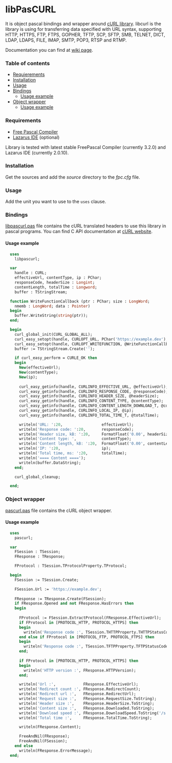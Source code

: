 libPasCURL
==========
It is object pascal bindings and wrapper around [cURL library](https://curl.haxx.se/). libcurl is the library is using for transferring data specified with URL syntax,
supporting HTTP, HTTPS, FTP, FTPS, GOPHER, TFTP, SCP, SFTP, SMB, TELNET, DICT, LDAP, LDAPS, FILE, IMAP, SMTP, POP3, RTSP and RTMP.

Documentation you can find at [wiki page](https://github.com/isemenkov/libpascurl/wiki).

### Table of contents

* [Requierements](#requirements)
* [Installation](#installation)
* [Usage](#usage)
* [Bindings](#bindings)
  * [Usage example](#usage_example)
* [Object wrapper](#object_wrapper)
  * [Usage example](#usage_example)

### Requirements

* [Free Pascal Compiler](http://freepascal.org)
* [Lazarus IDE](http://www.lazarus.freepascal.org/) (optional)

Library is tested with latest stable FreePascal Compiler (currently 3.2.0) and Lazarus IDE (currently 2.0.10).


### Installation

Get the sources and add the *source* directory to the *fpc.cfg* file.

### Usage

Add the unit you want to use to the `uses` clause.

### Bindings

[libpascurl.pas](https://github.com/isemenkov/libpascurl/blob/master/source/libpascurl.pas) file contains the cURL translated headers to use this library in pascal programs. You can find C API documentation at [cURL website](https://curl.haxx.se/libcurl/c/).

#### Usage example

```pascal
  uses
    libpascurl;

  var
    handle : CURL;
    effectiveUrl, contentType, ip : PChar;
    responseCode, headerSize : Longint;
    contentLength, totalTime : Longword;
    buffer : TStringStream;

  function WriteFunctionCallback (ptr : PChar; size : LongWord;
    nmemb : LongWord; data : Pointer)
  begin
    buffer.WriteString(string(ptr)); 
  end;

  begin
    curl_global_init(CURL_GLOBAL_ALL);
    curl_easy_setopt(handle, CURLOPT_URL, PChar('https://example.dev');
    curl_easy_setopt(handle, CURLOPT_WRITEFUNCTION, @WriteFunctionCallback);
    buffer := TStringStream.Create('');

    if curl_easy_perform = CURLE_OK then
    begin
      New(effectiveUrl);
      New(contentType);
      New(ip);
  
      curl_easy_getinfo(handle, CURLINFO_EFFECTIVE_URL, @effectiveUrl);
      curl_easy_getinfo(handle, CURLINFO_RESPONSE_CODE, @responseCode);
      curl_easy_getinfo(handle, CURLINFO_HEADER_SIZE, @headerSize);
      curl_easy_getinfo(handle, CURLINFO_CONTENT_TYPE, @contentType);
      curl_easy_getinfo(handle, CURLINFO_CONTENT_LENGTH_DOWNLOAD_T, @contentLength);
      curl_easy_getinfo(handle, CURLINFO_LOCAL_IP, @ip);
      curl_easy_getinfo(handle, CURLINFO_TOTAL_TIME_T, @totalTime);

      writeln('URL: ':20,                 effectiveUrl);
      writeln('Response code: ':20,       responseCode);
      writeln('Header size, kB: ':20,     FormatFloat('0.00', headerSize / 1024));
      writeln('Content type: ',           contentType);
      writeln('Content length, kB: ':20,  FormatFloat('0.00', contentLength / 1024));
      writeln('IP: ':20,                  ip);
      writeln('Total time, ms: ':20,      totalTime);
      writeln('==== Content ====');
      writeln(buffer.DataString);
    end;

    curl_global_cleanup; 

  end;
```



### Object wrapper

[pascurl.pas](https://github.com/isemenkov/libpascurl/blob/master/source/pascurl.pas) file contains the cURL object wrapper.

#### Usage example

```pascal
  uses 
    pascurl;

  var
    FSession : TSession;
    FResponse : TResponse;

    FProtocol : TSession.TProtocolProperty.TProtocol;

  begin
    FSession := TSession.Create;

    FSession.Url := 'https://example.dev';
    
    FResponse := TResponse.Create(FSession);
    if FResponse.Opened and not FResponse.HasErrors then
    begin
      
      FProtocol := FSession.ExtractProtocol(FResponse.EffectiveUrl);
      if FProtocol in [PROTOCOL_HTTP, PROTOCOL_HTTPS] then
      begin
        writeln('Response code :', TSession.THTTPProperty.THTTPStatusCode(FResponse.ResponseCode));
      end else if FProtocol in [PROTOCOL_FTP, PROTOCOL_FTPS] then
      begin
        writeln('Response code :', TSession.TFTPProperty.TFTPStatusCode(FResponse.ResponseCode));
      end;
    
      if FProtocol in [PROTOCOL_HTTP, PROTOCOL_HTTPS] then
      begin
        writeln('HTTP version :', FResponse.HTTPVersion);
      end; 

      writeln('Url :',            FResponse.EffectiveUrl);
      writeln('Redirect count :', FResponse.RedirectCount);
      writeln('Redirect url :',   FResponse.RedirectUrl);
      writeln('Request size :',   FResponse.RequestSize.ToString);
      writeln('Header size :',    FResponse.HeaderSize.ToString);
      writeln('Content size :',   FResponse.Downloaded.ToString);
      writeln('Download speed :', FResponse.DownloadSpeed.ToString('/s'));
      writeln('Total time :',     FResponse.TotalTime.ToString);

      writeln(FResponse.Content); 

      FreeAndNil(FResponse);
      FreeAndNil(FSession);
    end else
      writeln(FResponse.ErrorMessage);
  end;

```
